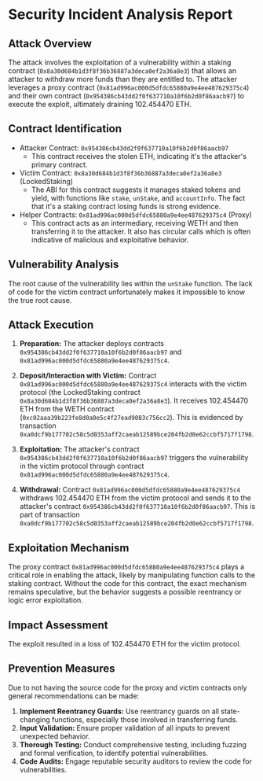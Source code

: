 # Security Incident Analysis Report

## Attack Overview

The attack involves the exploitation of a vulnerability within a staking contract (`0x8a30d684b1d3f8f36b36887a3deca0ef2a36a8e3`) that allows an attacker to withdraw more funds than they are entitled to. The attacker leverages a proxy contract (`0x81ad996ac000d5dfdc65880a9e4ee487629375c4`) and their own contract (`0x954386cb43dd2f0f637710a10f6b2d0f86aacb97`) to execute the exploit, ultimately draining 102.454470 ETH.

## Contract Identification

- Attacker Contract: `0x954386cb43dd2f0f637710a10f6b2d0f86aacb97`
    - This contract receives the stolen ETH, indicating it's the attacker's primary contract.
- Victim Contract: `0x8a30d684b1d3f8f36b36887a3deca0ef2a36a8e3` (LockedStaking)
    - The ABI for this contract suggests it manages staked tokens and yield, with functions like `stake`, `unStake`, and `accountInfo`. The fact that it's a staking contract losing funds is strong evidence.
- Helper Contracts: `0x81ad996ac000d5dfdc65880a9e4ee487629375c4` (Proxy)
    - This contract acts as an intermediary, receiving WETH and then transferring it to the attacker. It also has circular calls which is often indicative of malicious and exploitative behavior.

## Vulnerability Analysis

The root cause of the vulnerability lies within the `unStake` function. The lack of code for the victim contract unfortunately makes it impossible to know the true root cause.

## Attack Execution

1.  **Preparation:** The attacker deploys contracts `0x954386cb43dd2f0f637710a10f6b2d0f86aacb97` and `0x81ad996ac000d5dfdc65880a9e4ee487629375c4`.

2.  **Deposit/Interaction with Victim:** Contract `0x81ad996ac000d5dfdc65880a9e4ee487629375c4` interacts with the victim protocol (the LockedStaking contract `0x8a30d684b1d3f8f36b36887a3deca0ef2a36a8e3`). It receives 102.454470 ETH from the WETH contract (`0xc02aaa39b223fe8d0a0e5c4f27ead9083c756cc2`). This is evidenced by transaction `0xa0dcf9b177702c58c5d0353aff2caeab12589bce204fb2d0e62ccbf5717f1798`.

3.  **Exploitation:** The attacker's contract `0x954386cb43dd2f0f637710a10f6b2d0f86aacb97` triggers the vulnerability in the victim protocol through contract `0x81ad996ac000d5dfdc65880a9e4ee487629375c4`.

4.  **Withdrawal:** Contract `0x81ad996ac000d5dfdc65880a9e4ee487629375c4` withdraws 102.454470 ETH from the victim protocol and sends it to the attacker's contract `0x954386cb43dd2f0f637710a10f6b2d0f86aacb97`. This is part of transaction `0xa0dcf9b177702c58c5d0353aff2caeab12589bce204fb2d0e62ccbf5717f1798`.

## Exploitation Mechanism

The proxy contract `0x81ad996ac000d5dfdc65880a9e4ee487629375c4` plays a critical role in enabling the attack, likely by manipulating function calls to the staking contract. Without the code for this contract, the exact mechanism remains speculative, but the behavior suggests a possible reentrancy or logic error exploitation.

## Impact Assessment

The exploit resulted in a loss of 102.454470 ETH for the victim protocol.

## Prevention Measures

Due to not having the source code for the proxy and victim contracts only general recommendations can be made:

1.  **Implement Reentrancy Guards:** Use reentrancy guards on all state-changing functions, especially those involved in transferring funds.
2.  **Input Validation:** Ensure proper validation of all inputs to prevent unexpected behavior.
3.  **Thorough Testing:** Conduct comprehensive testing, including fuzzing and formal verification, to identify potential vulnerabilities.
4.  **Code Audits:** Engage reputable security auditors to review the code for vulnerabilities.
